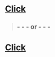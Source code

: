 # [Click](https://github.com/Miner-Bot/MinerBot/tree/Miner-Bot.github.io#minerbot)
> ## - - -  or  - - -
# [Click](https://github.com/Miner-Bot/MinerBot/tree/main#about-minerbot)
